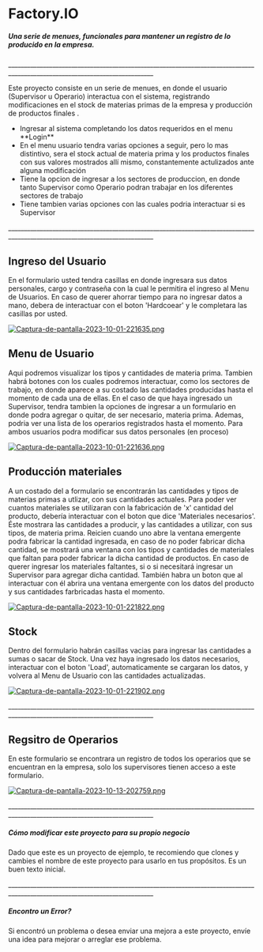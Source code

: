 # Factory.IO

##### Una serie de menues, funcionales para mantener un registro de lo producido en la empresa.
<p>
____________________________________________________________________________________________________________________________
</p>
<p>
Este proyecto consiste en un serie de menues, en donde el usuario (Supervisor u Operario) interactua con el sistema, registrando modificaciones en el stock de materias primas de la empresa y producción de productos finales .
</p>

<ul>
<li>Ingresar al sistema completando los datos requeridos en el menu **Login**
<li>En el menu usuario tendra varias opciones a seguir, pero lo mas distintivo, sera el stock actual de materia prima y los productos finales con sus valores mostrados allí mismo, constantemente actulizados ante alguna modificación
<li>Tiene la opcion de ingresar a los sectores de produccion, en donde tanto Supervisor como Operario podran trabajar en los diferentes sectores de trabajo
<li>Tiene tambien varias opciones con las cuales podria interactuar si es Supervisor
</ul>

<p>
____________________________________________________________________________________________________________________________
</p>

## Ingreso del Usuario

En el formulario usted tendra casillas en donde ingresara sus datos personales, cargo y contraseña con la cual le permitira el ingreso al Menu de Usuarios.
En caso de querer ahorrar tiempo para no ingresar datos a mano, debera de interactuar con el boton 'Hardcoear' y le completara las casillas por usted.

[![Captura-de-pantalla-2023-10-01-221635.png](https://i.postimg.cc/Dfg1SvHm/Captura-de-pantalla-2023-10-01-221635.png)](https://postimg.cc/hhXXwBSq)

## Menu de Usuario

Aqui podremos visualizar los tipos y cantidades de materia prima. Tambien habrá botones con los cuales podremos interactuar, como los sectores de trabajo, en donde aparece a su costado las cantidades producidas hasta el momento de cada una de ellas. 
En el caso de que haya ingresado un Supervisor, tendra tambien la opciones de ingresar a un formulario en donde podra agregar o quitar, de ser necesario, materia prima. Ademas, podria ver una lista de los operarios registrados hasta el momento.
Para ambos usuarios podra modificar sus datos personales (en proceso)

[![Captura-de-pantalla-2023-10-01-221636.png](https://i.postimg.cc/7hPSYdN5/Captura-de-pantalla-2023-10-01-221636.png)](https://postimg.cc/bDMZm6WP)

## Producción materiales

A un costado del a formulario se encontrarán las cantidades y tipos de materias primas a utlizar, con sus cantidades actuales. Para poder ver cuantos materiales se utilizaran con la fabricación de 'x' cantidad del producto, debería interactuar con el boton que dice 'Materiales necesarios'. Éste mostrara las cantidades a producir, y las cantidades a utilizar, con sus tipos, de materia prima.
Reicien cuando uno abre la ventana emergente podra fabricar la cantidad ingresada, en caso de no poder fabricar dicha cantidad, se mostrará una ventana con los tipos y cantidades de materiales que faltan para poder fabricar la dicha cantidad de productos. En caso de querer ingresar los materiales faltantes, si o si necesitará ingresar un Supervisor para agregar dicha cantidad.
También habra un boton que al interactuar con él abrira una ventana emergente con los datos del producto y sus cantidades farbricadas hasta el momento.

[![Captura-de-pantalla-2023-10-01-221822.png](https://i.postimg.cc/3x0mRg2F/Captura-de-pantalla-2023-10-01-221822.png)](https://postimg.cc/K1FRp3q1)

## Stock

Dentro del formulario habrán casillas vacias para ingresar las cantidades a sumas o sacar de Stock. Una vez haya ingresado los datos necesarios, interactuar con el boton 'Load', automaticamente se cargaran los datos, y volvera al Menu de Usuario con las cantidades actualizadas.

[![Captura-de-pantalla-2023-10-01-221902.png](https://i.postimg.cc/BbwPZ66z/Captura-de-pantalla-2023-10-01-221902.png)](https://postimg.cc/fSmRBMY7)

<p>
____________________________________________________________________________________________________________________________
</p>

## Regsitro de Operarios

En este formulario se encontrara un registro de todos los operarios que se encuentran en la empresa, solo los supervisores tienen acceso a este formulario.

[![Captura-de-pantalla-2023-10-13-202759.png](https://i.postimg.cc/QC4CxH6T/Captura-de-pantalla-2023-10-13-202759.png)](https://postimg.cc/RJt4gVxS)

<p>
____________________________________________________________________________________________________________________________
</p>

##### Cómo modificar este proyecto para su propio negocio

Dado que este es un proyecto de ejemplo, te recomiendo que clones y cambies el nombre de este proyecto para usarlo en tus propósitos. Es un buen texto inicial.

<p>
____________________________________________________________________________________________________________________________
</p>

##### Encontro un Error?

Si encontró un problema o desea enviar una mejora a este proyecto, envíe una idea para mejorar o arreglar ese problema.


